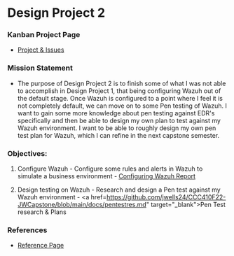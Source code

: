 # Design Project 2

### Kanban Project Page

* <a href="https://github.com/users/jwells24/projects/1/views/1" target="_blank">Project & Issues</a>

### Mission Statement

* The purpose of Design Project 2 is to finish some of what I was not able to accomplish in Design Project 1, that being configuring Wazuh out of the default stage. Once Wazuh is configured to a point where I feel it is not completely default, we can move on to some Pen testing of Wazuh. I want to gain some more knowledge about pen testing against EDR's specifically and then be able to design my own plan to test against my Wazuh environment. I want to be able to roughly design my own pen test plan for Wazuh, which I can refine in the next capstone semester. 

### Objectives:

1. Configure Wazuh - Configure some rules and alerts in Wazuh to simulate a business environment - <a href="https://github.com/jwells24/CCC410F22-JWCapstone/blob/main/docs/configwaz.md" target="_blank">Configuring Wazuh Report</a>

2. Design testing on Wazuh - Research and design a Pen test against my Wazuh environment - <a href=https://github.com/jwells24/CCC410F22-JWCapstone/blob/main/docs/pentestres.md" target="_blank">Pen Test research & Plans</a>
  
### References

* <a href="https://github.com/jwells24/CCC410F22-JWCapstone/blob/main/docs/References.md" target="_blank">Reference Page</a>
